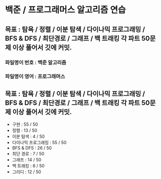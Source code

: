 
# 백준 / 프로그래머스 알고리즘 연습

## 목표 : 탐욕 / 정렬 / 이분 탐색 / 다이나믹 프로그래밍 / BFS & DFS / 최단경로 / 그래프 / 백 트래킹  각 파트 50문제 이상 풀어서 깃에 커밋.

### 파일명이 번호 : 백준 알고리즘
### 파일명이 영어 : 프로그래머스


## 목표 : 탐욕 / 정렬 / 이분 탐색 / 다이나믹 프로그래밍 / BFS & DFS / 최단경로 / 그래프 / 백 트래킹  각 파트 50문제 이상 풀어서 깃에 커밋.


- 구현              : 55 / 50
- 정렬              : 13 / 50
- 이분 탐색          : 4 / 50
- 다이나믹 프로그래밍   : 55 / 50
- BFS & DFS        : 26 / 50
- 최단 경로          : 7 / 50
- 그래프             : 14 / 50
- 백 트래킹          : 6 / 50
- 그리디             : 12 / 50

